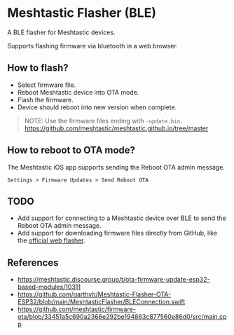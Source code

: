 # Meshtastic Flasher (BLE)

A BLE flasher for Meshtastic devices.

Supports flashing firmware via bluetooth in a web browser.

## How to flash?

- Select firmware file.
- Reboot Meshtastic device into OTA mode.
- Flash the firmware.
- Device should reboot into new version when complete.

> NOTE: Use the firmware files ending with `-update.bin`.
> https://github.com/meshtastic/meshtastic.github.io/tree/master

## How to reboot to OTA mode?

The Meshtastic iOS app supports sending the Reboot OTA admin message.

`Settings > Firmware Updates > Send Reboot OTA`

## TODO

- Add support for connecting to a Meshtastic device over BLE to send the Reboot OTA admin message.
- Add support for downloading firmware files directly from GitHub, like the [official web flasher](https://flasher.meshtastic.org/).

## References

- https://meshtastic.discourse.group/t/ota-firmware-update-esp32-based-modules/10311
- https://github.com/garthvh/Meshtastic-Flasher-OTA-ESP32/blob/main/MeshtasticFlasher/BLEConnection.swift
- https://github.com/meshtastic/firmware-ota/blob/33451a5c690a2366e292be194863c877560e86d0/src/main.cpp
